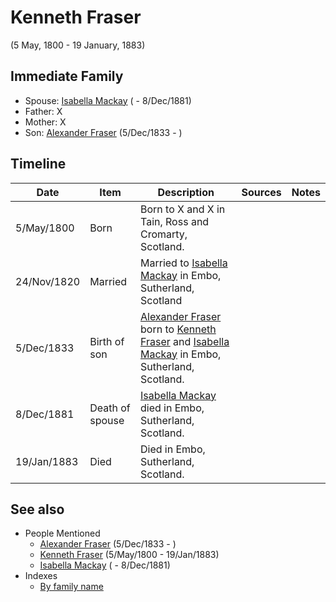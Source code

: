﻿---
layout: page
permalink: /people/i61428726
---

# Kenneth Fraser
(5 May, 1800 - 19 January, 1883)

## Immediate Family

* Spouse: [Isabella Mackay](./@i26104572@-isabella-mackay-b-d1881-12-8.md) ( - 8/Dec/1881)
* Father: X
* Mother: X
* Son: [Alexander Fraser](./@i97086424@-alexander-fraser-b1833-12-5-d.md) (5/Dec/1833 - )

## Timeline

Date | Item | Description | Sources | Notes
---|---|---|---|---
5/May/1800 | Born | Born to X and X in Tain, Ross and Cromarty, Scotland. |  | 
24/Nov/1820 | Married | Married to [Isabella Mackay](./@i26104572@-isabella-mackay-b-d1881-12-8.md) in Embo, Sutherland, Scotland |  | 
5/Dec/1833 | Birth of son | [Alexander Fraser](./@i97086424@-alexander-fraser-b1833-12-5-d.md) born to [Kenneth Fraser](./@i61428726@-kenneth-fraser-b1800-5-5-d1883-1-19.md) and [Isabella Mackay](./@i26104572@-isabella-mackay-b-d1881-12-8.md) in Embo, Sutherland, Scotland. |  | 
8/Dec/1881 | Death of spouse | [Isabella Mackay](./@i26104572@-isabella-mackay-b-d1881-12-8.md) died in Embo, Sutherland, Scotland. |  | 
19/Jan/1883 | Died | Died in Embo, Sutherland, Scotland. |  | 


## See also

- People Mentioned
  - [Alexander Fraser](./@i97086424@-alexander-fraser-b1833-12-5-d.md) (5/Dec/1833 - )
  - [Kenneth Fraser](./@i61428726@-kenneth-fraser-b1800-5-5-d1883-1-19.md) (5/May/1800 - 19/Jan/1883)
  - [Isabella Mackay](./@i26104572@-isabella-mackay-b-d1881-12-8.md) ( - 8/Dec/1881)
- Indexes
  - [By family name](../index-by-family-name.md)
